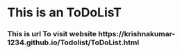 <h1>This is an ToDoLisT</h1>
<h3>This is url To visit website
<a href"https://krishnakumar-1234.github.io/Todolist/ToDoList.html">https://krishnakumar-1234.github.io/Todolist/ToDoList.html</a></h3>
